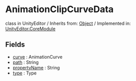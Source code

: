 # AnimationClipCurveData
class in UnityEditor
 / Inherits from: <a href="https://docs.unity3d.com/6000.0/Documentation/ScriptReference/Object.html">Object</a> / Implemented in: <a href="https://docs.unity3d.com/6000.0/Documentation/ScriptReference/UnityEditor.CoreModule.html">UnityEditor.CoreModule</a>

## Fields
- <a href="https://docs.unity3d.com/6000.0/Documentation/ScriptReference/AnimationClipCurveData-curve.html">curve</a> : AnimationCurve
- <a href="https://docs.unity3d.com/6000.0/Documentation/ScriptReference/AnimationClipCurveData-path.html">path</a> : String
- <a href="https://docs.unity3d.com/6000.0/Documentation/ScriptReference/AnimationClipCurveData-propertyName.html">propertyName</a> : String
- <a href="https://docs.unity3d.com/6000.0/Documentation/ScriptReference/AnimationClipCurveData-type.html">type</a> : Type
